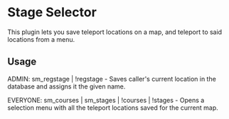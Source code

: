 # Stage Selector

This plugin lets you save teleport locations on a map, and teleport to said locations from a menu.

## Usage

ADMIN: sm_regstage <name> | !regstage <name> - Saves caller's current location in the database and assigns it the given name.

EVERYONE: sm_courses | sm_stages | !courses | !stages - Opens a selection menu with all the teleport locations saved for the current map.
